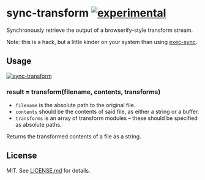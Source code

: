 # sync-transform [![experimental](http://hughsk.github.io/stability-badges/dist/experimental.svg)](http://github.com/hughsk/stability-badges) #

Synchronously retrieve the output of a browserify-style transform stream.

Note: this is a hack, but a little kinder on your system than using
[exec-sync](https://github.com/jeremyfa/node-exec-sync).

## Usage ##

[![sync-transform](https://nodei.co/npm/sync-transform.png?mini=true)](https://nodei.co/npm/sync-transform)

### result = transform(filename, contents, transforms) ###

* `filename` is the absolute path to the original file.
* `contents` should be the contents of said file, as either a string or a
  buffer.
* `transforms` is an array of transform modules – these should be specified as
  absolute paths.

Returns the transformed contents of a file as a string.

## License ##

MIT. See [LICENSE.md](http://github.com/hughsk/sync-transform/blob/master/LICENSE.md) for details.

